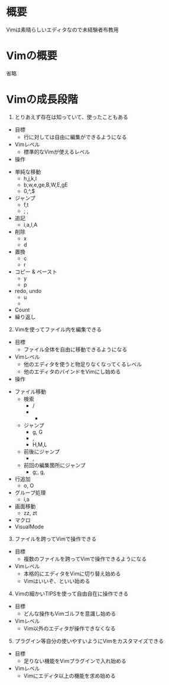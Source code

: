# 概要

Vimは素晴らしいエディタなので未経験者布教用

# Vimの概要

省略

# Vimの成長段階

1. とりあえず存在は知っていて、使ったこともある
  * 目標
    - 行に対しては自由に編集ができるようになる
  * Vimレベル
    - 標準的なVimが使えるレベル
  * 操作
  - 単純な移動
    - h,j,k,l
    - b,w,e,ge,B,W,E,gE
    - 0,^,$
  - ジャンプ
    - f,t
    - ; ,
  - 追記
    - i,a,I,A
  - 削除
    - x
    - d
  - 置換
    - c
    - r
  - コピー & ペースト
    - y
    - p
  - redo, undo
    - u
    - <Ctrl-r>
  - Count
  - 繰り返し
2. Vimを使ってファイル内を編集できる
  * 目標
    - ファイル全体を自由に移動できるようになる
  * Vimレベル
    - 他のエディタを使うと物足りなくなってくるレベル
    - 他のエディタのバインドをVimにし始める
  * 操作
  - ファイル移動
    - 検索
      - /
      - *
    - ジャンプ
      - g, G
      - <Ctrl-F>, <Ctrl-B>
      - H,M,L
    - 前後にジャンプ
      - <Ctrl-o>, <Ctrl-i>
    - 前回の編集箇所にジャンプ
      - g;, g,
  - 行追加
    - o, O
  - グループ処理
    - i,a
  - 画面移動
    - zz, zt
  - マクロ
  - VisualMode
3. ファイルを跨ってVimで操作できる
  * 目標
    - 複数のファイルを跨ってVimで操作できるようになる
  * Vimレベル
    - 本格的にエディタをVimに切り替え始める
    - Vimはいいぞ、といい始める
4. Vimの細かいTIPSを使って自由自在に操作できる
  * 目標
    - どんな操作もVimゴルフを意識し始める
  * Vimレベル
    - Vim以外のエディタが操作できなくなる
5. プラグイン等自分の使いやすいようにVimをカスタマイズできる
  * 目標
    - 足りない機能をVimプラグインで入れ始める
  * Vimレベル
    - Vimにエディタ以上の機能を求め始める
